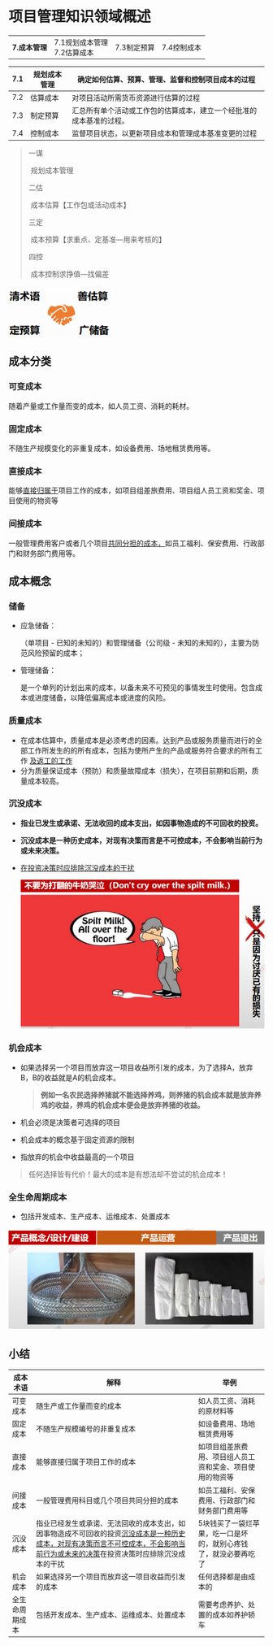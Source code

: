 # 项目管理知识领域概述

|||||
| -------------- | ------------------------------------ | ----------- | ----------- |
| **7.成本管理** | 7.1规划成本管理<br/>7.2估算成本<br/> | 7.3制定预算 | 7.4控制成本 |



| 7.1  | 规划成本管理 | 确定如何估算、预算、管理、监督和控制项目成本的过程           |
| ---- | ------------ | ------------------------------------------------------------ |
| 7.2  | 估算成本     | 对项目活动所需货币资源进行估算的过程                         |
| 7.3  | 制定预算     | 汇总所有单个活动或工作包的估算成本，建立一个经批准的成本基准的过程。 |
| 7.4  | 控制成本     | 监督项目状态，以更新项目成本和管理成本基准变更的过程         |

> 一谋
>
> ​	规划成本管理
>
> 二估
>
> ​	成本估算【工作包或活动成本】
>
> 三定
>
> ​	成本预算【求重点、定基准—用来考核的】
>
> 四控
>
> ​	成本控制求挣值—找偏差

![image-20210304220233359](assets/image-20210304220233359.png)



## 成本分类

### **可变成本**

随着产量或工作量而变的成本，如人员工资、消耗的耗材。

### **固定成本**

不随生产规模变化的非重复成本，如设备费用、场地租赁费用等。

### **直接成本**

能够<u>直接归属于</u>项目工作的成本，如项目组差旅费用、项目组人员工资和奖金、项目使用的物资等

### **间接成本**

一般管理费用客户或者几个项目<u>共同分担的成本，</u>如员工福利、保安费用、行政部门和财务部门费用等。



## 成本概念

### **储备**

- 应急储备：

  （单项目 - 已知的未知的）和管理储备（公司级 - 未知的未知的），主要为防范风险预留的成本；

- 管理储备：

  是一个单列的计划出来的成本，以备未来不可预见的事情发生时使用。包含成本或进度储备，以降低偏离成本或进度的风险。

### **质量成本**

- 在成本估算中，质量成本是必须考虑的因素。达到产品或服务质量而进行的全部工作所发生的的所有成本，包括为使所产生的产品或服务符合要求的所有工作 <u>及返工的工作</u>
- 分为质量保证成本（预防）和质量故障成本（损失），在项目前期和后期，质量成本较高。

### 沉没成本

- **指业已发生或承诺、无法收回的成本支出，如因事物造成的不可回收的投资。**

- **沉没成本是一种历史成本，对现有决策而言是不可控成本，不会影响当前行为或未来决策。**

- <u>在投资决策时应排除沉没成本的干扰</u>

  ![image-20210304221809468](assets/image-20210304221809468.png)

### 机会成本

- 如果选择另一个项目而放弃这一项目收益所引发的成本，为了选择A，放弃B，B的收益就是A的机会成本。

  > **例如一名农民选择养猪就不能选择养鸡，则养猪的机会成本就是放弃养鸡的收益，养鸡的机会成本便会是放弃养猪的收益。**

- 机会必须是决策者可选择的项目
- 机会成本的概念基于固定资源的限制
- 指放弃的机会中收益最高的一个项目

> 任何选择皆有代价！最大的成本是有想法却不尝试的机会成本！

### 全生命周期成本

- 包括开发成本、生产成本、运维成本、处置成本

![image-20210304222208790](assets/image-20210304222208790.png)



## 小结

| 成本术语       | 解释                                                         | 举例                                                         |
| -------------- | ------------------------------------------------------------ | ------------------------------------------------------------ |
| 可变成本       | 随生产或工作量而变的成本                                     | 如人员工资、消耗的原材料等                                   |
| 固定成本       | 不随生产规模编号的非重复成本                                 | 如设备费用、场地租赁费用等                                   |
| 直接成本       | 能够直接归属于项目工作的成本                                 | 如项目组差旅费用、项目组人员工资和奖金、项目使用的物资等     |
| 间接成本       | 一般管理费用科目或几个项目共同分担的成本                     | 如员工福利、安保费用、行政部门和财务部门费用等               |
| 沉没成本       | 指业已经发生或承诺、无法回收的成本支出，如因事物造成不可回收的投资<u>沉没成本是一种历史成本，对现有决策而言不可控成本，不会影响当前行为或未来的决策</u>在投资决策时应排除沉没成本的干扰 | 5块钱买了一袋烂苹果，吃一口是坏的，就别心疼钱了，就没必要再吃了 |
| 机会成本       | 如果选择另一个项目而放弃这一项目收益而引发的成本             | 任何选择都是由成本的                                         |
| 全生命周期成本 | 包括开发成本、生产成本、运维成本、处置成本                   | 需要考虑养护、处置的成本如养护轿车                           |

